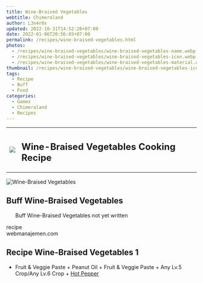 ```yaml
---
title: Wine-Braised Vegetables
webtitle: Chimeraland
author: L3n4r0x
updated: 2022-10-31T14:52:28+07:00
date: 2022-01-06T20:56:03+07:00
permalink: /recipes/wine-braised-vegetables.html
photos:
  - /recipes/wine-braised-vegetables/wine-braised-vegetables-name.webp
  - /recipes/wine-braised-vegetables/wine-braised-vegetables-icon.webp
  - /recipes/wine-braised-vegetables/wine-braised-vegetables-material.webp
thumbnail: /recipes/wine-braised-vegetables/wine-braised-vegetables-icon.webp
tags:
  - Recipe
  - Buff
  - Food
categories:
  - Games
  - Chimeraland
  - Recipes
---
```


<section id="bootstrap-wrapper"><link rel="stylesheet" href="https://cdn.statically.io/gh/dimaslanjaka/Web-Manajemen/40ac3225/css/bootstrap-4.5-wrapper.css"/><div class="row mb-2"><div class="col-md-12 mb-2"><table class="table" id="post-info"><tbody><tr><td><img class="d-inline-block me-2" src="/chimeraland/recipes/wine-braised-vegetables/wine-braised-vegetables-icon.webp" width="auto" height="auto"/></td><td><h1 class="fs-5">Wine-Braised Vegetables Cooking Recipe</h1></td></tr></tbody></table></div></div><div class="card mb-2"><div class="row g-0"><div class="col-sm-4 position-relative mb-2"><img src="/chimeraland/recipes/wine-braised-vegetables/wine-braised-vegetables-material.webp" class="card-img fit-cover w-100 h-100" alt="Wine-Braised Vegetables" data-fancybox="true"/></div><div class="col-sm-8 mb-2"><div class="card-body"><h2 class="card-title fs-5">Buff Wine-Braised Vegetables</h2><div class="card-text"><ul>Buff Wine-Braised Vegetables not yet written</ul></div><span class="badge rounded-pill bg-dark">recipe</span></div><div class="card-footer text-end text-muted">webmanajemen.com</div></div></div></div><div class="row mb-2"><div class="col-12 col-lg-6 recipe-item mb-2"><div class="card"><div class="card-body"><h2 class="card-title fs-5">Recipe Wine-Braised Vegetables 1</h2><div class="card-text"><ul><li>Fruit &amp; Veggie Paste<span> + </span>Peanut Oil<span> + </span>Fruit &amp; Veggie Paste<span> + </span>Any Lv.5 Crop/Any Lv.6 Crop<span> + </span><a class="text-decoration-none" href="/chimeraland/materials/hot-pepper.html">Hot Pepper</a></li></ul></div></div></div></div></div></section>